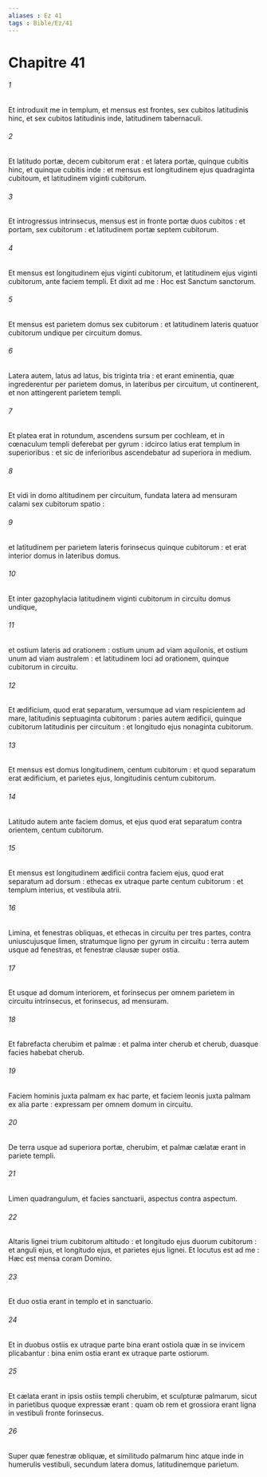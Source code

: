 ```yaml
---
aliases : Ez 41
tags : Bible/Ez/41
---
```


# Chapitre 41

###### 1
Et introduxit me in templum, et mensus est frontes, sex cubitos latitudinis hinc, et sex cubitos latitudinis inde, latitudinem tabernaculi.
###### 2
Et latitudo portæ, decem cubitorum erat : et latera portæ, quinque cubitis hinc, et quinque cubitis inde : et mensus est longitudinem ejus quadraginta cubitoum, et latitudinem viginti cubitorum.
###### 3
Et introgressus intrinsecus, mensus est in fronte portæ duos cubitos : et portam, sex cubitorum : et latitudinem portæ septem cubitorum.
###### 4
Et mensus est longitudinem ejus viginti cubitorum, et latitudinem ejus viginti cubitorum, ante faciem templi. Et dixit ad me : Hoc est Sanctum sanctorum.
###### 5
Et mensus est parietem domus sex cubitorum : et latitudinem lateris quatuor cubitorum undique per circuitum domus.
###### 6
Latera autem, latus ad latus, bis triginta tria : et erant eminentia, quæ ingrederentur per parietem domus, in lateribus per circuitum, ut continerent, et non attingerent parietem templi.
###### 7
Et platea erat in rotundum, ascendens sursum per cochleam, et in cœnaculum templi deferebat per gyrum : idcirco latius erat templum in superioribus : et sic de inferioribus ascendebatur ad superiora in medium.
###### 8
Et vidi in domo altitudinem per circuitum, fundata latera ad mensuram calami sex cubitorum spatio :
###### 9
et latitudinem per parietem lateris forinsecus quinque cubitorum : et erat interior domus in lateribus domus.
###### 10
Et inter gazophylacia latitudinem viginti cubitorum in circuitu domus undique,
###### 11
et ostium lateris ad orationem : ostium unum ad viam aquilonis, et ostium unum ad viam australem : et latitudinem loci ad orationem, quinque cubitorum in circuitu.
###### 12
Et ædificium, quod erat separatum, versumque ad viam respicientem ad mare, latitudinis septuaginta cubitorum : paries autem ædificii, quinque cubitorum latitudinis per circuitum : et longitudo ejus nonaginta cubitorum.
###### 13
Et mensus est domus longitudinem, centum cubitorum : et quod separatum erat ædificium, et parietes ejus, longitudinis centum cubitorum.
###### 14
Latitudo autem ante faciem domus, et ejus quod erat separatum contra orientem, centum cubitorum.
###### 15
Et mensus est longitudinem ædificii contra faciem ejus, quod erat separatum ad dorsum : ethecas ex utraque parte centum cubitorum : et templum interius, et vestibula atrii.
###### 16
Limina, et fenestras obliquas, et ethecas in circuitu per tres partes, contra uniuscujusque limen, stratumque ligno per gyrum in circuitu : terra autem usque ad fenestras, et fenestræ clausæ super ostia.
###### 17
Et usque ad domum interiorem, et forinsecus per omnem parietem in circuitu intrinsecus, et forinsecus, ad mensuram.
###### 18
Et fabrefacta cherubim et palmæ : et palma inter cherub et cherub, duasque facies habebat cherub.
###### 19
Faciem hominis juxta palmam ex hac parte, et faciem leonis juxta palmam ex alia parte : expressam per omnem domum in circuitu.
###### 20
De terra usque ad superiora portæ, cherubim, et palmæ cælatæ erant in pariete templi.
###### 21
Limen quadrangulum, et facies sanctuarii, aspectus contra aspectum.
###### 22
Altaris lignei trium cubitorum altitudo : et longitudo ejus duorum cubitorum : et anguli ejus, et longitudo ejus, et parietes ejus lignei. Et locutus est ad me : Hæc est mensa coram Domino.
###### 23
Et duo ostia erant in templo et in sanctuario.
###### 24
Et in duobus ostiis ex utraque parte bina erant ostiola quæ in se invicem plicabantur : bina enim ostia erant ex utraque parte ostiorum.
###### 25
Et cælata erant in ipsis ostiis templi cherubim, et sculpturæ palmarum, sicut in parietibus quoque expressæ erant : quam ob rem et grossiora erant ligna in vestibuli fronte forinsecus.
###### 26
Super quæ fenestræ obliquæ, et similitudo palmarum hinc atque inde in humerulis vestibuli, secundum latera domus, latitudinemque parietum.
